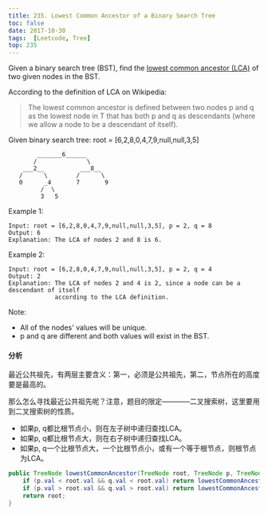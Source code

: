```yaml
---
title: 235. Lowest Common Ancestor of a Binary Search Tree
toc: false
date: 2017-10-30
tags:  [Leetcode, Tree]
top: 235
---
```



Given a binary search tree (BST), find the [lowest common ancestor (LCA)](https://en.wikipedia.org/wiki/Lowest_common_ancestor) of two given nodes in the BST.

According to the definition of LCA on Wikipedia: 

> The lowest common ancestor is defined between two nodes p and q as the lowest node in T that has both p and q as descendants (where we allow a node to be a descendant of itself).

Given binary search tree:  root = [6,2,8,0,4,7,9,null,null,3,5]

```
        _______6______
       /              \
    ___2__          ___8__
   /      \        /      \
   0      _4       7       9
         /  \
         3   5
```

Example 1:

```
Input: root = [6,2,8,0,4,7,9,null,null,3,5], p = 2, q = 8
Output: 6
Explanation: The LCA of nodes 2 and 8 is 6.
```

Example 2:

```
Input: root = [6,2,8,0,4,7,9,null,null,3,5], p = 2, q = 4
Output: 2
Explanation: The LCA of nodes 2 and 4 is 2, since a node can be a descendant of itself 
             according to the LCA definition.
```

Note:

* All of the nodes' values will be unique.
* p and q are different and both values will exist in the BST.


#### 分析

最近公共祖先，有两层主要含义：第一，必须是公共祖先，第二，节点所在的高度要是最高的。

那么怎么寻找最近公共祖先呢？注意，题目的限定————二叉搜索树，这里要用到二叉搜索树的性质。

* 如果p, q都比根节点小，则在左子树中递归查找LCA。
* 如果p, q都比根节点大，则在右子树中递归查找LCA。
* 如果p, q一个比根节点大，一个比根节点小，或有一个等于根节点，则根节点为LCA。

```Java
public TreeNode lowestCommonAncestor(TreeNode root, TreeNode p, TreeNode q) {
    if (p.val < root.val && q.val < root.val) return lowestCommonAncestor(root.left, p, q);
    if (p.val > root.val && q.val > root.val) return lowestCommonAncestor(root.right, p, q);
    return root;
}
```